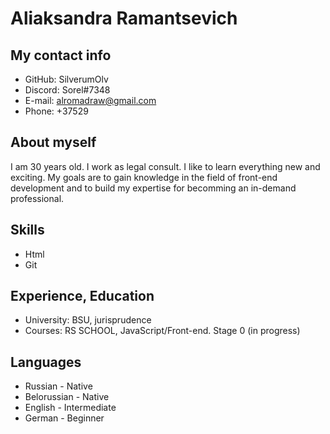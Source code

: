 # Aliaksandra Ramantsevich
## My contact info
  * GitHub: SilverumOlv
  * Discord: Sorel#7348
  * E-mail: alromadraw@gmail.com
  * Phone:  +37529
## About myself
I am 30 years old. I work as legal consult. I like to learn everything new and exciting.
My goals are to gain knowledge in the field of front-end development and to build my expertise for becomming an in-demand professional.
## Skills
  + Html
  + Git
## Experience, Education
  * University: BSU, jurisprudence
  * Courses: RS SCHOOL, JavaScript/Front-end. Stage 0 (in progress)
## Languages
  - Russian - Native
  - Belorussian - Native
  - English - Intermediate
  - German - Beginner